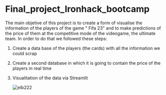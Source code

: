 # Final_project_Ironhack_bootcamp

The main objetive of this project is to create a form of visualise the information of the players of the game " Fifa 23" and to make predictions of the price of them at the competitive mode of the videogame, the ultimate team. In order to do that we followed these steps:


1)  Create a data base of the players (the cards) with all the information we could scrap

2)  Create a second database in which it is going to contain the price of the players in real time

3) Visualitation of the data via Streamlit


    ![elb222](https://user-images.githubusercontent.com/109019847/193476916-d2c709ee-4548-4928-a044-8861a6c566ab.jpg)
